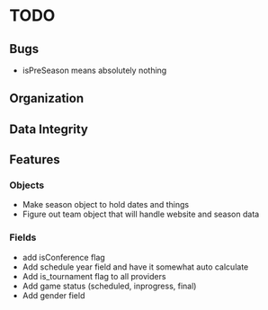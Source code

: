 TODO
====

## Bugs
* isPreSeason means absolutely nothing

## Organization

## Data Integrity

## Features
### Objects
* Make season object to hold dates and things
* Figure out team object that will handle website and season data

### Fields
* add isConference flag
* Add schedule year field and have it somewhat auto calculate
* Add is_tournament flag to all providers
* Add game status (scheduled, inprogress, final)
* Add gender field
